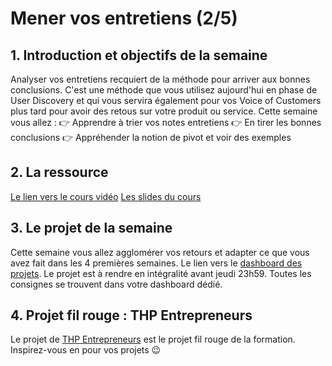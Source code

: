 # Mener vos entretiens (2/5)

## 1. Introduction et objectifs de la semaine
Analyser vos entretiens recquiert de la méthode pour arriver aux bonnes conclusions.
C'est une méthode que vous utilisez aujourd'hui en phase de User Discovery et qui vous servira également pour vos Voice of Customers plus tard pour avoir des retous sur votre produit ou service. 
Cette semaine vous allez :
👉 Apprendre à trier vos notes entretiens
👉 En tirer les bonnes conclusions 
👉 Appréhender la notion de pivot et voir des exemples

## 2. La ressource
[Le lien vers le cours vidéo](https://youtu.be/o4w2CeBHjVo)
[Les slides du cours](https://docs.google.com/presentation/d/1-rVgyLoJ0B9y2SnLfovlHZ-UM2Lnuw46jYgQ2Pn2c_w/edit#slide=id.p)


## 3. Le projet de la semaine
Cette semaine vous allez agglomérer vos retours et adapter ce que vous avez fait dans les 4 premières semaines.
Le lien vers le [dashboard des projets](https://thp-entrepreneurs.notion.site/PROMO-2-e8bef48d6ad546d1928b32934c4cdfb4).
Le projet est à rendre en intégralité avant jeudi 23h59.
Toutes les consignes se trouvent dans votre dashboard dédié.


## 4. Projet fil rouge : THP Entrepreneurs
Le projet de [THP Entrepreneurs](https://thp-entrepreneurs.notion.site/THP-Entrepreneurs-524cdaa6743742278c3e52067dc3b513) est le projet fil rouge de la formation. 
Inspirez-vous en pour vos projets 😉